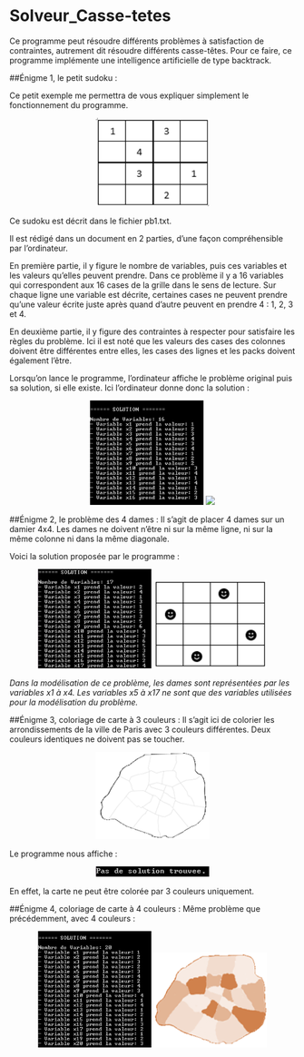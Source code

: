 # Solveur_Casse-tetes
Ce programme peut résoudre différents problèmes à satisfaction de contraintes, autrement dit résoudre différents casse-têtes. Pour ce faire, ce programme implémente une intelligence artificielle de type backtrack.

##Énigme 1, le petit sudoku :

Ce petit exemple me permettra de vous expliquer simplement le fonctionnement du programme.
<p align="center">
  <img src="https://github.com/ClaireGouessant/Solveur_Casse-tetes/blob/master/DocREADME/SudokuVierge.PNG" width="200"/>
</p>
Ce sudoku est décrit dans le fichier pb1.txt.

Il est rédigé dans un document en 2 parties, d’une façon compréhensible par l’ordinateur.

En première partie, il y figure le nombre de variables, puis ces variables et les valeurs qu’elles peuvent prendre. Dans ce problème il y a 16 variables qui correspondent aux 16 cases de la grille dans le sens de lecture. Sur chaque ligne une variable est décrite, certaines cases ne peuvent prendre qu’une valeur écrite juste après quand d’autre peuvent en prendre 4 : 1, 2, 3 et 4. 

En deuxième partie, il y figure des contraintes à respecter pour satisfaire les règles du problème. Ici il est noté que les valeurs des cases des colonnes doivent être différentes entre elles, les cases des lignes et les packs doivent également l’être.

Lorsqu’on lance le programme, l’ordinateur affiche le problème original puis sa solution, si elle existe.
Ici l’ordinateur donne donc la solution :
<p align="center">
  <img src="https://github.com/ClaireGouessant/Solveur_Casse-tetes/blob/master/DocREADME/PB1.PNG" width="200"/>
  <img src="https://github.com/ClaireGouessant/Solveur_Casse-tetes/blob/master/DocREADME/SudokuRésolu.PNG" width="200"/>
</p>

##Énigme 2, le problème des 4 dames :
Il s’agit de placer 4 dames sur un damier 4x4. Les dames ne doivent n’être ni sur la même ligne, ni sur la même colonne ni dans la même diagonale.

Voici la solution proposée par le programme :
<p align="center">
  <img src="https://github.com/ClaireGouessant/Solveur_Casse-tetes/blob/master/DocREADME/PB2.PNG" width="200"/>
  <img src="https://github.com/ClaireGouessant/Solveur_Casse-tetes/blob/master/DocREADME/Dames.PNG" width="200"/>
</p>

*Dans la modélisation de ce problème, les dames sont représentées par les variables x1 à x4. Les variables x5 à x17 ne sont que des variables utilisées pour la modélisation du problème.*

##Énigme 3, coloriage de carte à 3 couleurs :
Il s’agit ici de colorier les arrondissements de la ville de Paris avec 3 couleurs différentes. Deux couleurs identiques ne doivent pas se toucher.
<p align="center">
  <img src="https://github.com/ClaireGouessant/Solveur_Casse-tetes/blob/master/DocREADME/parisB.png" width="200"/>
</p>
Le programme nous affiche :
<p align="center">
  <img src="https://github.com/ClaireGouessant/Solveur_Casse-tetes/blob/master/DocREADME/PB3.PNG" width="200"/>
</p>
En effet, la carte ne peut être colorée par 3 couleurs uniquement.

##Énigme 4, coloriage de carte à 4 couleurs :
Même problème que précédemment, avec 4 couleurs :
<p align="center">
  <img src="https://github.com/ClaireGouessant/Solveur_Casse-tetes/blob/master/DocREADME/PB4.PNG" width="200"/>
  <img src="https://github.com/ClaireGouessant/Solveur_Casse-tetes/blob/master/DocREADME/parisM.png" width="200"/>
</p>
